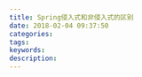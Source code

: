 ```yaml
---
title: Spring侵入式和非侵入式的区别
date: 2018-02-04 09:37:50
categories:
tags:
keywords:
description:
---
```

